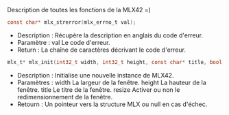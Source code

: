 Description de toutes les fonctions de la MLX42 =)

```c
const char* mlx_strerror(mlx_errno_t val);
```

- Description : Récupère la description 
en anglais du code d'erreur.
- Paramètre : val Le code d'erreur.
- Return : La chaîne de caractères décrivant
le code d'erreur.

```c
mlx_t* mlx_init(int32_t width, int32_t height, const char* title, bool resize);
```
- Description : Initialise une nouvelle instance de MLX42.
- Paramètres :
        width La largeur de la fenêtre.
        height La hauteur de la fenêtre.
        title Le titre de la fenêtre.
        resize Activer ou non le redimensionnement de la fenêtre.
- Retourn : Un pointeur vers la structure MLX ou null en cas d'échec.



